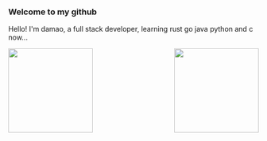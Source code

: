 ### Welcome to my github 
Hello! I'm damao, a full stack developer, learning rust go java python and c now...
<div style="display: flex; justify-content: space-between; flex-direction: row; width: 100%;">
  <div height="170px" width="50%">
    <img height="170px" src="https://github-readme-stats.vercel.app/api?username=MBDAMAO" />
  </div>
  <div height="170px" width="50%">
    <img height="170px" src="https://github-readme-stats.vercel.app/api/top-langs/?username=MBDAMAO&layout=compact&langs_count=8" />
  </div>
</div>
<!--
**MBDAMAO/MBDAMAO** is a ✨ _special_ ✨ repository because its `README.md` (this file) appears on your GitHub profile.

Here are some ideas to get you started:

- 🔭 I’m currently working on ...
- 🌱 I’m currently learning ...
- 👯 I’m looking to collaborate on ...
- 🤔 I’m looking for help with ...
- 💬 Ask me about ...
- 📫 How to reach me: ...
- 😄 Pronouns: ...
- ⚡ Fun fact: ...
-->
